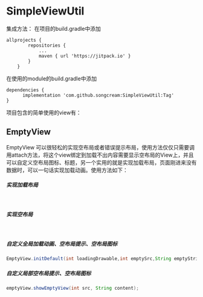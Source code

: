 # SimpleViewUtil
集成方法：
在项目的build.gradle中添加
```
allprojects {
		repositories {
			...
			maven { url 'https://jitpack.io' }
		}
	}
```
在使用的module的build.gradle中添加
```
dependencies {
	  implementation 'com.github.songcream:SimpleViewUtil:Tag'
}
```

项目包含的简单使用的view有：
## EmptyView
EmptyView 可以很轻松的实现空布局或者错误提示布局，使用方法仅仅只需要调用attach方法，将这个view绑定到加载不出内容需要显示空布局的View上，并且可以自定义空布局图标、标题，另一个实用的就是实现加载布局，页面刚进来没有数据时，可以一句话实现加载动画。使用方法如下：
##### 实现加载布局
```java
  
```
##### 实现空布局
```java
  
```
##### 自定义全局加载动画、空布局提示、空布局图标
```java
EmptyView.initDefault(int loadingDrawable,int emptySrc,String emptyString,int errorSrc)
```
##### 自定义局部空布局提示、空布局图标
```java
emptyView.showEmptyView(int src, String content);
```


